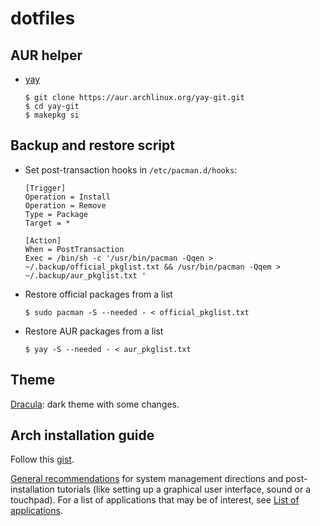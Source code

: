 # dotfiles

## AUR helper
- [yay](https://github.com/Jguer/yay)
   ```
   $ git clone https://aur.archlinux.org/yay-git.git
   $ cd yay-git
   $ makepkg si
   ```
## Backup and restore script 

- Set post-transaction hooks in `/etc/pacman.d/hooks`:
   ```
   [Trigger]
   Operation = Install
   Operation = Remove
   Type = Package
   Target = *

   [Action]
   When = PostTransaction
   Exec = /bin/sh -c '/usr/bin/pacman -Qqen > ~/.backup/official_pkglist.txt && /usr/bin/pacman -Qqem > ~/.backup/aur_pkglist.txt '
   ```
 - Restore official packages from a list
    ```
    $ sudo pacman -S --needed - < official_pkglist.txt
   ```
 - Restore AUR packages from a list
    ```
    $ yay -S --needed - < aur_pkglist.txt
   ```
   
## Theme
[Dracula](https://draculatheme.com/): dark theme with some changes. 

## Arch installation guide

Follow this [gist](https://gist.github.com/sickmz/cd2a0527c0e9d61abd4e212a73fc5a00).
   
[General recommendations](https://wiki.archlinux.org/index.php/General_recommendations) for system management directions and post-installation tutorials (like setting up a graphical user interface, sound or a touchpad). For a list of applications that may be of interest, see [List of applications](https://wiki.archlinux.org/index.php/List_of_applications).
